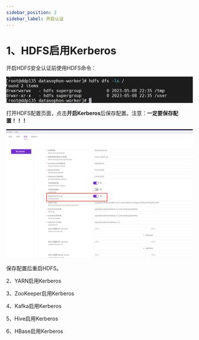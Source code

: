```yaml
---
sidebar_position: 2
sidebar_label: 开启认证
---
```


# 1、HDFS启用Kerberos

开启HDFS安全认证前使用HDFS命令：

![image-20230508225612181](../imgs/image-20230508225612181.png)

打开HDFS配置页面，点击**开启Kerberos**后保存配置。注意：**一定要保存配置！！！**

![image-20230508225749190](../imgs/image-20230508225749190.png)

保存配置后重启HDFS。



2、YARN启用Kerberos

3、ZooKeeper启用Kerberos

4、Kafka启用Kerberos

5、Hive启用Kerberos

6、HBase启用Kerberos
